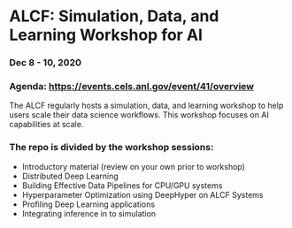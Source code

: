 # ALCF: Simulation, Data, and Learning Workshop for AI
### Dec 8 - 10, 2020
### Agenda: https://events.cels.anl.gov/event/41/overview

The ALCF regularly hosts a simulation, data, and learning workshop to help users scale their data science workflows. This workshop focuses on AI capabilities at scale.

### The repo is divided by the workshop sessions:
   * Introductory material (review on your own prior to workshop)
   * Distributed Deep Learning
   * Building Effective Data Pipelines for CPU/GPU systems
   * Hyperparameter Optimization using DeepHyper on ALCF Systems
   * Profiling Deep Learning applications
   * Integrating inference in to simulation
